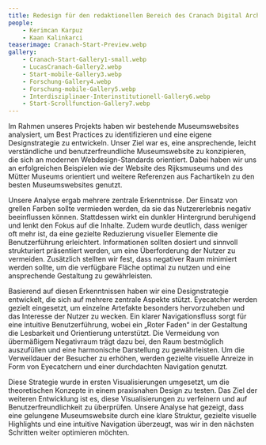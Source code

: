 ```yaml
---
title: Redesign für den redaktionellen Bereich des Cranach Digital Archive
people:
    - Kerimcan Karpuz
    - Kaan Kalinkarci
teaserimage: Cranach-Start-Preview.webp
gallery:
    - Cranach-Start-Gallery1-small.webp
    - LucasCranach-Gallery2.webp
    - Start-mobile-Gallery3.webp
    - Forschung-Gallery4.webp
    - Forschung-mobile-Gallery5.webp
    - Interdisziplinaer-Interinstitutionell-Gallery6.webp
    - Start-Scrollfunction-Gallery7.webp
---
```


Im Rahmen unseres Projekts haben wir bestehende Museumswebsites analysiert, um Best Practices zu identifizieren und eine eigene Designstrategie zu entwickeln. Unser Ziel war es, eine ansprechende, leicht verständliche und benutzerfreundliche Museumswebsite zu konzipieren, die sich an modernen Webdesign-Standards orientiert. Dabei haben wir uns an erfolgreichen Beispielen wie der Website des Rijksmuseums und des Mütter Museums orientiert und weitere Referenzen aus Fachartikeln zu den besten Museumswebsites genutzt.

Unsere Analyse ergab mehrere zentrale Erkenntnisse. Der Einsatz von grellen Farben sollte vermieden werden, da sie das Nutzererlebnis negativ beeinflussen können. Stattdessen wirkt ein dunkler Hintergrund beruhigend und lenkt den Fokus auf die Inhalte. Zudem wurde deutlich, dass weniger oft mehr ist, da eine gezielte Reduzierung visueller Elemente die Benutzerführung erleichtert. Informationen sollten dosiert und sinnvoll strukturiert präsentiert werden, um eine Überforderung der Nutzer zu vermeiden. Zusätzlich stellten wir fest, dass negativer Raum minimiert werden sollte, um die verfügbare Fläche optimal zu nutzen und eine ansprechende Gestaltung zu gewährleisten.

Basierend auf diesen Erkenntnissen haben wir eine Designstrategie entwickelt, die sich auf mehrere zentrale Aspekte stützt. Eyecatcher werden gezielt eingesetzt, um einzelne Artefakte besonders hervorzuheben und das Interesse der Nutzer zu wecken. Ein klarer Navigationsfluss sorgt für eine intuitive Benutzerführung, wobei ein „Roter Faden“ in der Gestaltung die Lesbarkeit und Orientierung unterstützt. Die Vermeidung von übermäßigem Negativraum trägt dazu bei, den Raum bestmöglich auszufüllen und eine harmonische Darstellung zu gewährleisten. Um die Verweildauer der Besucher zu erhöhen, werden gezielte visuelle Anreize in Form von Eyecatchern und einer durchdachten Navigation genutzt.

Diese Strategie wurde in ersten Visualisierungen umgesetzt, um die theoretischen Konzepte in einem praxisnahen Design zu testen. Das Ziel der weiteren Entwicklung ist es, diese Visualisierungen zu verfeinern und auf Benutzerfreundlichkeit zu überprüfen. Unsere Analyse hat gezeigt, dass eine gelungene Museumswebsite durch eine klare Struktur, gezielte visuelle Highlights und eine intuitive Navigation überzeugt, was wir in den nächsten Schritten weiter optimieren möchten.
